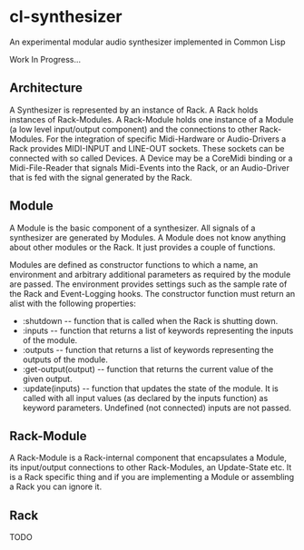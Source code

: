 # cl-synthesizer
An experimental modular audio synthesizer implemented in Common Lisp

Work In Progress...

## Architecture

A Synthesizer is represented by an instance of Rack. A Rack holds instances of Rack-Modules. A Rack-Module
holds one instance of a Module (a low level input/output component) and the connections to other Rack-Modules. 
For the integration of specific Midi-Hardware or Audio-Drivers a Rack provides MIDI-INPUT and LINE-OUT sockets.
These sockets can be connected with so called Devices. A Device may be a CoreMidi binding or a Midi-File-Reader 
that signals Midi-Events into the Rack, or an Audio-Driver that is fed with the signal generated by the Rack.

## Module

A Module is the basic component of a synthesizer. All signals of a synthesizer are generated by Modules. A Module
does not know anything about other modules or the Rack. It just provides a couple of functions.

Modules are defined as constructor functions to which a name, an environment and arbitrary additional parameters as required 
by the module are passed. The environment provides settings such as the sample rate of the Rack and Event-Logging hooks.
The constructor function must return an alist with the following properties:

- :shutdown -- function that is called when the Rack is shutting down.
- :inputs -- function that returns a list of keywords representing the inputs of the module. 
- :outputs -- function that returns a list of keywords representing the outputs of the module. 
- :get-output(output) -- function that returns the current value of the given output.
- :update(inputs) -- function that updates the state of the module. It is called with all input values (as declared by the inputs function) as keyword parameters. Undefined (not connected) inputs are not passed.

## Rack-Module

A Rack-Module is a Rack-internal component that encapsulates a Module, its input/output connections to other Rack-Modules, 
an Update-State etc. It is a Rack specific thing and if you are implementing a Module or assembling a Rack
you can ignore it.   

## Rack

TODO

